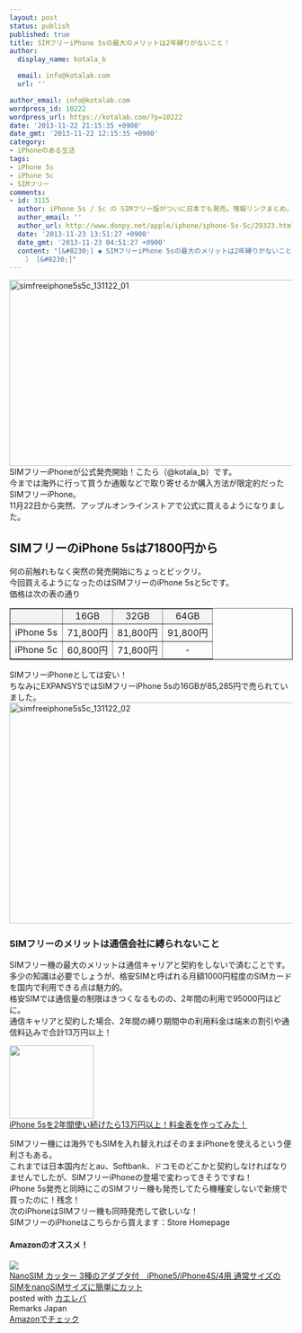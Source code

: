```yaml
---
layout: post
status: publish
published: true
title: SIMフリーiPhone 5sの最大のメリットは2年縛りがないこと！
author:
  display_name: kotala_b

  email: info@kotalab.com
  url: ''

author_email: info@kotalab.com
wordpress_id: 10222
wordpress_url: https://kotalab.com/?p=10222
date: '2013-11-22 21:15:35 +0900'
date_gmt: '2013-11-22 12:15:35 +0900'
category:
- iPhoneのある生活
tags:
- iPhone 5s
- iPhone 5c
- SIMフリー
comments:
- id: 3115
  author: iPhone 5s / 5c の SIMフリー版がついに日本でも発売。情報リンクまとめ。 | 覚醒する @CDiP
  author_email: ''
  author_url: http://www.donpy.net/apple/iphone/iphone-5s-5c/29323.html
  date: '2013-11-23 13:51:27 +0900'
  date_gmt: '2013-11-23 04:51:27 +0900'
  content: "[&#8230;] ◆ SIMフリーiPhone 5sの最大のメリットは2年縛りがないこと！ （ via kotala&#8217;s note
    ） [&#8230;]"
---
```

<p><img src="https://kotalab.com/wp-content/uploads/simfreeiphone5s5c_131122_01-546x331.png" alt="simfreeiphone5s5c_131122_01" width="546" height="331" class="alignnone size-large wp-image-10228" /><br />
SIMフリーiPhoneが公式発売開始！こたら（@kotala_b）です。<br />
今までは海外に行って買うか通販などで取り寄せるか購入方法が限定的だったSIMフリーiPhone。<br />
11月22日から突然、アップルオンラインストアで公式に買えるようになりました。<br />
</p>
<!--more-->
<h2>SIMフリーのiPhone 5sは71800円から</h2>
<p>何の前触れもなく突然の発売開始にちょっとビックリ。<br />
今回買えるようになったのはSIMフリーのiPhone 5sと5cです。<br />
価格は次の表の通り</p>
<table border="1" width="100%" align="center">
<tr bgcolor="#f3f3f3" align="center">
<td></td>
<td>16GB</td>
<td>32GB</td>
<td>64GB</td>
</tr>
<tr align="center">
<td>iPhone 5s</td>
<td>71,800円</td>
<td>81,800円</td>
<td>91,800円</td>
</tr>
<tr align="center">
<td>iPhone 5c</td>
<td>60,800円</td>
<td>71,800円</td>
<td>-</td>
</tr>
</table>
<p>SIMフリーiPhoneとしては安い！<br />
ちなみにEXPANSYSではSIMフリーiPhone 5sの16GBが85,285円で売られていました。<br />
<img src="https://kotalab.com/wp-content/uploads/simfreeiphone5s5c_131122_02-546x393.png" alt="simfreeiphone5s5c_131122_02" width="546" height="393" class="alignnone size-large wp-image-10229" /></p>
<h3>SIMフリーのメリットは通信会社に縛られないこと</h3>
<p>SIMフリー機の最大のメリットは通信キャリアと契約をしないで済むことです。<br />
多少の知識は必要でしょうが、格安SIMと呼ばれる月額1000円程度のSIMカードを国内で利用できる点は魅力的。<br />
<span class="b">格安SIMでは通信量の制限はきつくなるものの、2年間の利用で95000円ほどに。</span><br />
通信キャリアと契約した場合、2年間の縛り期間中の利用料金は端末の割引や通信料込みで<span class="b">合計13万円以上！</span></p>
<div class="shht">
<div class="shhtimg"><a href="https://kotalab.com/iphone-5s-use-2years" target="_blank"><img src="https://kotalab.com/wp-content/uploads/iphone5suse2years_130914-546x408.jpg" alt="" width="150" height="130" /></a></div>
<div class="shhttext"><a href="https://kotalab.com/iphone-5s-use-2years" target="_blank">iPhone 5sを2年間使い続けたら13万円以上！料金表を作ってみた！</a><a href="https://b.hatena.ne.jp/entry/https://kotalab.com/iphone-5s-use-2years" target="_blank"><img border="0" src="https://b.hatena.ne.jp/entry/image/https://kotalab.com/iphone-5s-use-2years" alt="" /></a></div>
</div>
<p>SIMフリー機には海外でもSIMを入れ替えればそのままiPhoneを使えるという便利さもある。<br />
これまでは日本国内だとau、Softbank、ドコモのどこかと契約しなければなりませんでしたが、SIMフリーiPhoneの登場で変わってきそうですね！<br />
iPhone 5s発売と同時にこのSIMフリー機も発売してたら機種変しないで新規で買ったのに！残念！<br />
次のiPhoneはSIMフリー機も同時発売して欲しいな！<br />
SIMフリーのiPhoneはこちらから買えます：<span class="removed_link" title="aos.prf.hn/click/camref:1l3v2BV/creativeref:305238">Store Homepage</span></p>
<h4 class="aam">Amazonのオススメ！</h4>
<div class="kaerebalink-box">
<div class="kaerebalink-image"><a href="https://www.amazon.co.jp/exec/obidos/ASIN/B009V5Z2RG/same-22/ref=nosim/" rel="nofollow" target="_blank"><img src="https://images-fe.ssl-images-amazon.com/images/I/513rqtMoTfL._SL160_.jpg" style="border: none;" /></a></div>
<div class="kaerebalink-info">
<div class="kaerebalink-name"><a href="https://www.amazon.co.jp/exec/obidos/ASIN/B009V5Z2RG/same-22/ref=nosim/" rel="nofollow" target="_blank">NanoSIM カッター 3種のアダプタ付　iPhone5/iPhone4S/4用 通常サイズのSIMをnanoSIMサイズに簡単にカット</a>
<div class="kaerebalink-powered-date">posted with <a href="https://kaereba.com" rel="nofollow" target="_blank">カエレバ</a></div>
</div>
<div class="kaerebalink-detail"> Remarks Japan     </div>
<div class="kaerebalink-link1">
<div class="shoplinkamazon"><a href="https://www.amazon.co.jp/gp/search?keywords=iPhone5%2FiPhone4S%2F4&__mk_ja_JP=%83J%83%5E%83J%83i&tag=same-22" rel="nofollow" target="_blank" title="アマゾン" >Amazonでチェック</a></div>
</div>
</div>
<div class="booklink-footer"></div>
</div>
